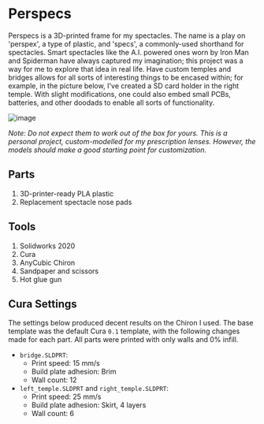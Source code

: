 # Perspecs

Perspecs is a 3D-printed frame for my spectacles. The name is a play on 'perspex', a type of plastic, and 'specs', a commonly-used shorthand for spectacles. Smart spectacles like the A.I. powered ones worn by Iron Man and Spiderman have always captured my imagination; this project was a way for me to explore that idea in real life. Have custom temples and bridges allows for all sorts of interesting things to be encased within; for example, in the picture below, I've created a SD card holder in the right temple. With slight modifications, one could also embed small PCBs, batteries, and other doodads to enable all sorts of functionality.

![image](https://user-images.githubusercontent.com/25436568/148285251-99660357-a8ac-4891-93b0-0f7d8de47d6c.png)

*Note: Do not expect them to work out of the box for yours. This is a personal project, custom-modelled for my prescription lenses. However, the models should make a good starting point for customization.*

## Parts
1. 3D-printer-ready PLA plastic
2. Replacement spectacle nose pads

## Tools
1. Solidworks 2020
2. Cura
3. AnyCubic Chiron
4. Sandpaper and scissors
5. Hot glue gun

## Cura Settings
The settings below produced decent results on the Chiron I used. The base template was the default Cura `0.1` template, with the following changes made for each part. All parts were printed with only walls and 0% infill.
* `bridge.SLDPRT`:
  - Print speed: 15 mm/s
  - Build plate adhesion: Brim
  - Wall count: 12
* `left_temple.SLDPRT` and `right_temple.SLDPRT`:
  - Print speed: 25 mm/s
  - Build plate adhesion: Skirt, 4 layers
  - Wall count: 6
